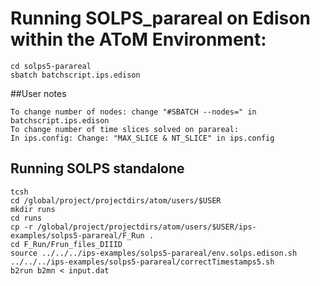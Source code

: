 # Running SOLPS_parareal on Edison within the AToM Environment:
```
cd solps5-parareal
sbatch batchscript.ips.edison
```
##User notes
```
To change number of nodes: change "#SBATCH --nodes=" in batchscript.ips.edison
To change number of time slices solved on parareal: 
In ips.config: Change: "MAX_SLICE & NT_SLICE" in ips.config
```

## Running SOLPS standalone
```
tcsh
cd /global/project/projectdirs/atom/users/$USER
mkdir runs
cd runs
cp -r /global/project/projectdirs/atom/users/$USER/ips-examples/solps5-parareal/F_Run .
cd F_Run/Frun_files_DIIID
source ../../../ips-examples/solps5-parareal/env.solps.edison.sh
../../../ips-examples/solps5-parareal/correctTimestamps5.sh
b2run b2mn < input.dat
```
